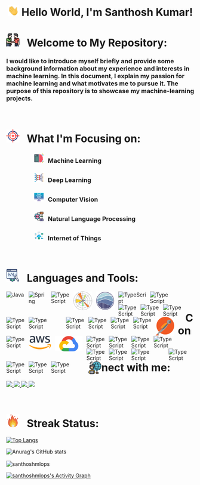 <h1 align="center"> <img src="https://raw.githubusercontent.com/ABSphreak/ABSphreak/master/gifs/Hi.gif" width="30px"> Hello World, I'm Santhosh Kumar! </h1>
<!-- Welcome to My Repository -->
<h1> <img src="https://github.com/santhoshmlops/santhoshmlops/blob/main/img/partnership-handshake.png" width = "35" height = "35" > &nbsp Welcome to My Repository: </h1>
<h3>I would like to introduce myself briefly and provide some background information about my experience and interests in machine learning. In this document, I explain my passion for machine learning and what motivates me to pursue it. The purpose of this repository is to showcase my machine-learning projects. </h3>

<!-- What I'm Focusing on: -->
<br /> 
<h1> <img src="https://github.com/santhoshmlops/santhoshmlops/blob/main/img/target.png" width = "35" height = "35" > &nbsp What I'm Focusing on: </h1>
<h3> <img style="padding-left:75px" src="https://github.com/santhoshmlops/santhoshmlops/blob/main/img/machine.png" width = "25" height = "25" > &nbsp  Machine Learning </h3>
<h3> <img style="padding-left:75px" src="https://github.com/santhoshmlops/santhoshmlops/blob/main/img/deep-learning.png" width = "25" height = "25" > &nbsp  Deep Learning </h3>
<h3> <img style="padding-left:75px" src="https://github.com/santhoshmlops/santhoshmlops/blob/main/img/vision.png" width = "25" height = "25" > &nbsp  Computer Vision </h3>
<h3> <img style="padding-left:75px" src="https://github.com/santhoshmlops/santhoshmlops/blob/main/img/nlp.png" width = "25" height = "25" > &nbsp  Natural Language Processing </h3>
<h3> <img style="padding-left:75px" src="https://github.com/santhoshmlops/santhoshmlops/blob/main/img/internet-of-things.png" width = "25" height = "25" > &nbsp  Internet of Things </h3>

<!-- Languages and Tools -->
<br />
<h1> <img src="https://github.com/santhoshmlops/santhoshmlops/blob/main/img/web-programming.png" width = "35" height = "35" > &nbsp Languages and Tools: </h1>
<img align="left" alt="Java" width="50px" style="padding-right:10px;" src="https://cdn.jsdelivr.net/gh/devicons/devicon/icons/python/python-original.svg"/>
<img align="left" alt="Spring" width="50px" style="padding-right:10px;" src="https://cdn.jsdelivr.net/gh/devicons/devicon/icons/pandas/pandas-original.svg" />
<img align="left" alt="TypeScript" width="50px" style="padding-right:10px;" src="https://cdn.jsdelivr.net/gh/devicons/devicon/icons/numpy/numpy-original.svg" />
<img align="left" alt="TypeScript" width="50px" style="padding-right:10px;" src="https://github.com/santhoshmlops/santhoshmlops/blob/main/img/matplot.png" />
<img align="left" alt="TypeScript" width="50px" style="padding-right:10px;" src="https://github.com/santhoshmlops/santhoshmlops/blob/main/img/seaborn.png" />
<img align="left" alt="TypeScript" width="75px" style="padding-right:10px;" src="https://upload.wikimedia.org/wikipedia/commons/0/05/Scikit_learn_logo_small.svg" /> 
<img align="left" alt="TypeScript" width="50px" style="padding-right:10px;" src="https://cdn.jsdelivr.net/gh/devicons/devicon/icons/tensorflow/tensorflow-original.svg" />
<img align="left" alt="TypeScript" width="50px" style="padding-right:10px;" src="https://cdn.jsdelivr.net/gh/devicons/devicon/icons/opencv/opencv-original.svg" />
<img align="left" alt="TypeScript" width="50px" style="padding-right:10px;" src="https://cdn.jsdelivr.net/gh/devicons/devicon/icons/pytorch/pytorch-original.svg" />
<img align="left" alt="TypeScript" width="50px" style="padding-right:10px;" src="https://cdn.jsdelivr.net/gh/devicons/devicon/icons/flask/flask-original.svg" />
<img align="left" alt="TypeScript" width="50px" style="padding-right:10px;" src="https://cdn.jsdelivr.net/gh/devicons/devicon/icons/django/django-plain.svg" /> 
<img align="left" alt="TypeScript" width="50px" style="padding-right:50px;" src="https://cdn.jsdelivr.net/gh/devicons/devicon/icons/fastapi/fastapi-original.svg" />
<img align="left" alt="TypeScript" width="50px" style="padding-right:10px;" src="https://cdn.jsdelivr.net/gh/devicons/devicon/icons/mysql/mysql-original.svg" />
<img align="left" alt="TypeScript" width="50px" style="padding-right:10px;" src="https://cdn.jsdelivr.net/gh/devicons/devicon/icons/sqlite/sqlite-original.svg" /> 
<img align="left" alt="TypeScript" width="50px" style="padding-right:10px;" src="https://cdn.jsdelivr.net/gh/devicons/devicon/icons/mongodb/mongodb-original.svg" />
<img align="left" alt="TypeScript" width="50px" style="padding-right:10px;" src="https://cdn.jsdelivr.net/gh/devicons/devicon/icons/docker/docker-original.svg" />
<img align="left" alt="TypeScript" width="50px" style="padding-right:10px;" src="https://github.com/santhoshmlops/santhoshmlops/blob/main/img/postman.png" />
<img align="left" alt="TypeScript" width="50px" style="padding-right:10px;" src="https://cdn.jsdelivr.net/gh/devicons/devicon/icons/heroku/heroku-original.svg" />
<img align="left" alt="TypeScript" width="60px" style="padding-right:10px;" src="https://github.com/santhoshmlops/santhoshmlops/blob/main/img/aws.png" />
<img align="left" alt="TypeScript" width="75px" style="padding-right:10px;" src="https://github.com/santhoshmlops/santhoshmlops/blob/main/img/Google%20Cloud.png" />
<img align="left" alt="TypeScript" width="50px" style="padding-right:10px;" src="https://cdn.jsdelivr.net/gh/devicons/devicon/icons/azure/azure-original.svg" />
<img align="left" alt="TypeScript" width="50px" style="padding-right:10px;" src="https://cdn.jsdelivr.net/gh/devicons/devicon/icons/linux/linux-original.svg" />
<img align="left" alt="TypeScript" width="50px" style="padding-right:10px;" src="https://cdn.jsdelivr.net/gh/devicons/devicon/icons/html5/html5-original.svg" />
<img align="left" alt="TypeScript" width="50px" style="padding-right:10px;" src="https://cdn.jsdelivr.net/gh/devicons/devicon/icons/css3/css3-original.svg" />
<img align="left" alt="TypeScript" width="50px" style="padding-right:10px;" src="https://cdn.jsdelivr.net/gh/devicons/devicon/icons/bootstrap/bootstrap-original.svg" />
<img align="left" alt="TypeScript" width="50px" style="padding-right:10px;" src="https://cdn.jsdelivr.net/gh/devicons/devicon/icons/git/git-original.svg" />
<img align="left" alt="TypeScript" width="50px" style="padding-right:50px;" src="https://cdn.jsdelivr.net/gh/devicons/devicon/icons/bash/bash-original.svg" />
<img align="left" alt="TypeScript" width="50px" style="padding-right:10px;" src="https://cdn.jsdelivr.net/gh/devicons/devicon/icons/anaconda/anaconda-original.svg" />
<img align="left" alt="TypeScript" width="50px" style="padding-right:10px;" src="https://cdn.jsdelivr.net/gh/devicons/devicon/icons/jupyter/jupyter-original-wordmark.svg" />
<img align="left" alt="TypeScript" width="50px" style="padding-right:10px;" src="https://cdn.jsdelivr.net/gh/devicons/devicon/icons/vscode/vscode-original.svg" />
<img align="left" alt="TypeScript" width="50px" style="padding-right:50px;" src="https://cdn.jsdelivr.net/gh/devicons/devicon/icons/vim/vim-original.svg" />
 
   

<!-- Connect with me -->

<h1> <img align="left" src="https://github.com/santhoshmlops/santhoshmlops/blob/main/img/freelance.png" width = "35" height = "35" > &nbsp Connect with me: </h1>
<p align="left">
  <a href="https://skillicons.dev">  
    <a href="" target="blank"><img src="https://skillicons.dev/icons?i=twitter"/>
    <a href="" target="blank"><img src="https://skillicons.dev/icons?i=instagram"/>
    <a href="" target="blank"><img src="https://skillicons.dev/icons?i=linkedin"/>
    <a href="" target="blank"><img src="https://skillicons.dev/icons?i=github"/>
      
  </a>  
</p> 
<br />       
       
       
<!-- Streak Status       -->
<h1> <img src="https://github.com/santhoshmlops/santhoshmlops/blob/main/img/fire.png" width = "35" height = "35" > &nbsp Streak Status: </h1>
       
[![Top Langs](https://github-readme-stats.vercel.app/api/top-langs/?username=santhoshmlops&layout=donut&theme=dracula)](https://github.com/anuraghazra/github-readme-stats)
       
![Anurag's GitHub stats](https://github-readme-stats.vercel.app/api?username=santhoshmlops&show_icons=true&theme=dracula)  
       
<img align="center" src="https://github-readme-streak-stats.herokuapp.com/?user=santhoshmlops&theme=dracula" alt="santhoshmlops" />   
       
<a href="https://github.com/ashutosh00710/github-readme-activity-graph"><img alt="santhoshmlops's Activity Graph" src="https://github-readme-activity-graph.cyclic.app/graph/?username=santhoshmlops&bg_color=282A36&color=F66A94&line=87DBFA&point=FFFFFF" /></a>     



          
